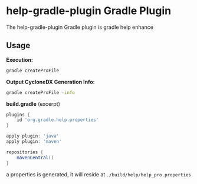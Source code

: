 # help-gradle-plugin Gradle Plugin

The help-gradle-plugin Gradle plugin is gradle help enhance

## Usage
__Execution:__
```bash
gradle createProFile
```

__Output CycloneDX Generation Info:__
```bash
gradle createProFile -info
```

__build.gradle__ (excerpt)
```groovy
plugins {
    id 'org.gradle.help.properties'
}

apply plugin: 'java'
apply plugin: 'maven'

repositories {
    mavenCentral()
}
```

a properties is generated, it will reside at `./build/help/help_pro.properties`


